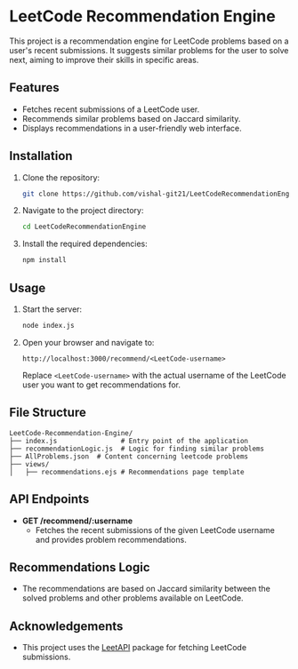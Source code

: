 # LeetCode Recommendation Engine

This project is a recommendation engine for LeetCode problems based on a user's recent submissions. It suggests similar problems for the user to solve next, aiming to improve their skills in specific areas.

## Features

- Fetches recent submissions of a LeetCode user.
- Recommends similar problems based on Jaccard similarity.
- Displays recommendations in a user-friendly web interface.

## Installation

1. Clone the repository:

   ```bash
   git clone https://github.com/vishal-git21/LeetCodeRecommendationEngine.git
   ```

2. Navigate to the project directory:

   ```bash
   cd LeetCodeRecommendationEngine
   ```

3. Install the required dependencies:

   ```bash
   npm install
   ```

## Usage

1. Start the server:

   ```bash
   node index.js
   ```

2. Open your browser and navigate to:

   ```
   http://localhost:3000/recommend/<LeetCode-username>
   ```

   Replace `<LeetCode-username>` with the actual username of the LeetCode user you want to get recommendations for.

## File Structure

```
LeetCode-Recommendation-Engine/
├── index.js                # Entry point of the application
├── recommendationLogic.js  # Logic for finding similar problems
├── AllProblems.json  # Content concerning leetcode problems
├── views/
│   ├── recommendations.ejs # Recommendations page template
```

## API Endpoints

- **GET /recommend/:username**
  - Fetches the recent submissions of the given LeetCode username and provides problem recommendations.

## Recommendations Logic

- The recommendations are based on Jaccard similarity between the solved problems and other problems available on LeetCode.

## Acknowledgements

- This project uses the [LeetAPI](https://www.npmjs.com/package/leetapi) package for fetching LeetCode submissions.
